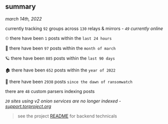 
## summary
_march 14th, 2022_

currently tracking `92` groups across `130` relays & mirrors - _`49` currently online_

⏲ there have been `1` posts within the `last 24 hours`

🦈 there have been `97` posts within the `month of march`

🪐 there have been `885` posts within the `last 90 days`

🏚 there have been `652` posts within the `year of 2022`

🦕 there have been `2938` posts `since the dawn of ransomwatch`

there are `48` custom parsers indexing posts

_`20` sites using v2 onion services are no longer indexed - [support.torproject.org](https://support.torproject.org/onionservices/v2-deprecation/)_

> see the project [README](https://github.com/thetanz/ransomwatch#ransomwatch--) for backend technicals
